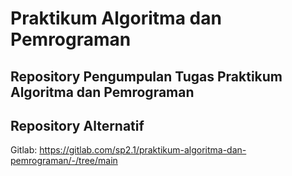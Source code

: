 # Praktikum Algoritma dan Pemrograman
## Repository Pengumpulan Tugas Praktikum Algoritma dan Pemrograman
## Repository Alternatif
Gitlab: https://gitlab.com/sp2.1/praktikum-algoritma-dan-pemrograman/-/tree/main

